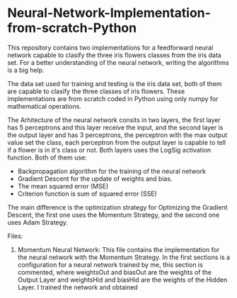# Neural-Network-Implementation-from-scratch-Python
This repository contains two implementations for a feedforward neural network capable to clasify the three iris flowers classes from the iris data set. For a better understanding of the neural network, writing the algorithms is a big help.

The data set used for training and testing is the iris data set, both of them are capable to clasify the three classes of iris flowers. These implementations are from scratch coded in Python using only numpy for mathematical operations.

The Arhitecture of the neural network consits in two layers, the first layer has 5 perceptrons and this layer receive the input, and the second layer is the output layer and has 3 perceptrons, the perceptron with the max output value set the class, each perceptron from the output layer is capable to tell if a flower is in it's class or not. Both layers uses the LogSig activation function.
Both of them use:
- Backpropagation algorithm for the training of the neural network
- Gradient Descent for the update of weights and bias.
- The mean squared error (MSE)
- Criterion function is sum of squared error (SSE)

The main difference is the optimization strategy for Optimizing the Gradient Descent, the first one uses the Momentum Strategy, and the second one uses Adam Strategy.

Files:
1. Momentum Neural Network: This file contains the implementation for the neural network with the Momentum Strategy. In the first sections is a configuration for a neural network trained by me, this section is commented, where weightsOut and biasOut are the weights of the Output Layer and weightsHid and biasHid are the weights of the Hidden Layer. I trained the network and obtained 
